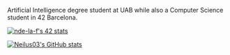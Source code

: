 Artificial Intelligence degree student at UAB while also a Computer Science student in 42 Barcelona.



[![nde-la-f's 42 stats](https://badge42.vercel.app/api/v2/cliixht54000608jyztf6cj4u/stats?cursusId=21&coalitionId=206)](https://github.com/JaeSeoKim/badge42)


[![Neilus03's GitHub stats](https://github-readme-stats.vercel.app/api?username=Neilus03)](https://github.com/anuraghazra/github-readme-stats)
